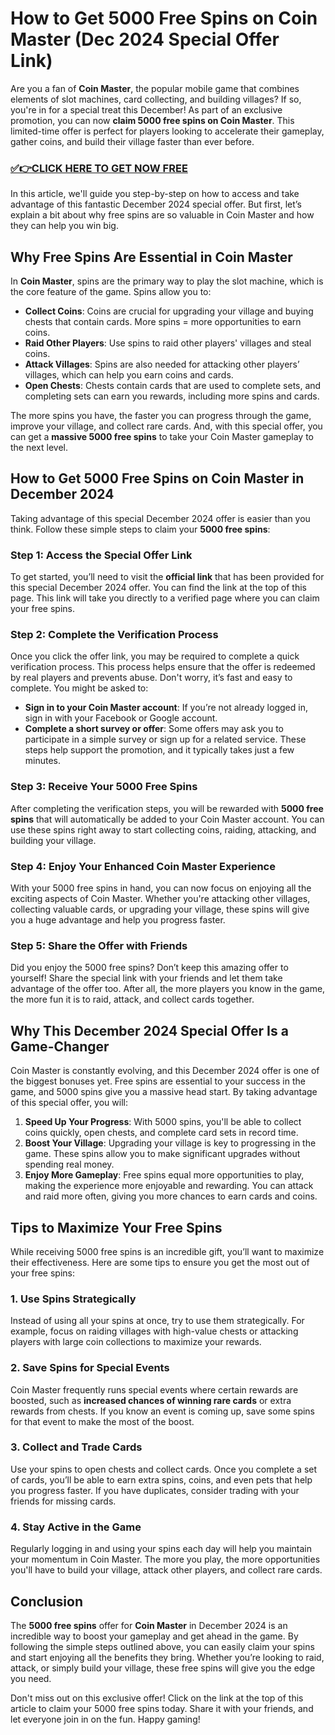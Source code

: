 # How to Get 5000 Free Spins on Coin Master (Dec 2024 Special Offer Link)

Are you a fan of **Coin Master**, the popular mobile game that combines elements of slot machines, card collecting, and building villages? If so, you're in for a special treat this December! As part of an exclusive promotion, you can now **claim 5000 free spins on Coin Master**. This limited-time offer is perfect for players looking to accelerate their gameplay, gather coins, and build their village faster than ever before.

### [✅👉CLICK HERE TO GET NOW FREE](https://freeforyou.xyz/cms/)

In this article, we'll guide you step-by-step on how to access and take advantage of this fantastic December 2024 special offer. But first, let’s explain a bit about why free spins are so valuable in Coin Master and how they can help you win big.

## Why Free Spins Are Essential in Coin Master

In **Coin Master**, spins are the primary way to play the slot machine, which is the core feature of the game. Spins allow you to:

- **Collect Coins**: Coins are crucial for upgrading your village and buying chests that contain cards. More spins = more opportunities to earn coins.
- **Raid Other Players**: Use spins to raid other players' villages and steal coins.
- **Attack Villages**: Spins are also needed for attacking other players’ villages, which can help you earn coins and cards.
- **Open Chests**: Chests contain cards that are used to complete sets, and completing sets can earn you rewards, including more spins and cards.

The more spins you have, the faster you can progress through the game, improve your village, and collect rare cards. And, with this special offer, you can get a **massive 5000 free spins** to take your Coin Master gameplay to the next level.

## How to Get 5000 Free Spins on Coin Master in December 2024

Taking advantage of this special December 2024 offer is easier than you think. Follow these simple steps to claim your **5000 free spins**:

### Step 1: Access the Special Offer Link

To get started, you’ll need to visit the **official link** that has been provided for this special December 2024 offer. You can find the link at the top of this page. This link will take you directly to a verified page where you can claim your free spins.

### Step 2: Complete the Verification Process

Once you click the offer link, you may be required to complete a quick verification process. This process helps ensure that the offer is redeemed by real players and prevents abuse. Don't worry, it’s fast and easy to complete. You might be asked to:

- **Sign in to your Coin Master account**: If you’re not already logged in, sign in with your Facebook or Google account.
- **Complete a short survey or offer**: Some offers may ask you to participate in a simple survey or sign up for a related service. These steps help support the promotion, and it typically takes just a few minutes.

### Step 3: Receive Your 5000 Free Spins

After completing the verification steps, you will be rewarded with **5000 free spins** that will automatically be added to your Coin Master account. You can use these spins right away to start collecting coins, raiding, attacking, and building your village.

### Step 4: Enjoy Your Enhanced Coin Master Experience

With your 5000 free spins in hand, you can now focus on enjoying all the exciting aspects of Coin Master. Whether you're attacking other villages, collecting valuable cards, or upgrading your village, these spins will give you a huge advantage and help you progress faster.

### Step 5: Share the Offer with Friends

Did you enjoy the 5000 free spins? Don’t keep this amazing offer to yourself! Share the special link with your friends and let them take advantage of the offer too. After all, the more players you know in the game, the more fun it is to raid, attack, and collect cards together.

## Why This December 2024 Special Offer Is a Game-Changer

Coin Master is constantly evolving, and this December 2024 offer is one of the biggest bonuses yet. Free spins are essential to your success in the game, and 5000 spins give you a massive head start. By taking advantage of this special offer, you will:

1. **Speed Up Your Progress**: With 5000 spins, you'll be able to collect coins quickly, open chests, and complete card sets in record time. 
2. **Boost Your Village**: Upgrading your village is key to progressing in the game. These spins allow you to make significant upgrades without spending real money.
3. **Enjoy More Gameplay**: Free spins equal more opportunities to play, making the experience more enjoyable and rewarding. You can attack and raid more often, giving you more chances to earn cards and coins.

## Tips to Maximize Your Free Spins

While receiving 5000 free spins is an incredible gift, you’ll want to maximize their effectiveness. Here are some tips to ensure you get the most out of your free spins:

### 1. **Use Spins Strategically**

Instead of using all your spins at once, try to use them strategically. For example, focus on raiding villages with high-value chests or attacking players with large coin collections to maximize your rewards.

### 2. **Save Spins for Special Events**

Coin Master frequently runs special events where certain rewards are boosted, such as **increased chances of winning rare cards** or extra rewards from chests. If you know an event is coming up, save some spins for that event to make the most of the boost.

### 3. **Collect and Trade Cards**

Use your spins to open chests and collect cards. Once you complete a set of cards, you’ll be able to earn extra spins, coins, and even pets that help you progress faster. If you have duplicates, consider trading with your friends for missing cards.

### 4. **Stay Active in the Game**

Regularly logging in and using your spins each day will help you maintain your momentum in Coin Master. The more you play, the more opportunities you'll have to build your village, attack other players, and collect rare cards.

## Conclusion

The **5000 free spins** offer for **Coin Master** in December 2024 is an incredible way to boost your gameplay and get ahead in the game. By following the simple steps outlined above, you can easily claim your spins and start enjoying all the benefits they bring. Whether you’re looking to raid, attack, or simply build your village, these free spins will give you the edge you need.

Don't miss out on this exclusive offer! Click on the link at the top of this article to claim your 5000 free spins today. Share it with your friends, and let everyone join in on the fun. Happy gaming! 

